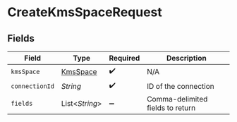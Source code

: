 # CreateKmsSpaceRequest


## Fields

| Field                                       | Type                                        | Required                                    | Description                                 |
| ------------------------------------------- | ------------------------------------------- | ------------------------------------------- | ------------------------------------------- |
| `kmsSpace`                                  | [KmsSpace](../../models/shared/KmsSpace.md) | :heavy_check_mark:                          | N/A                                         |
| `connectionId`                              | *String*                                    | :heavy_check_mark:                          | ID of the connection                        |
| `fields`                                    | List\<*String*>                             | :heavy_minus_sign:                          | Comma-delimited fields to return            |